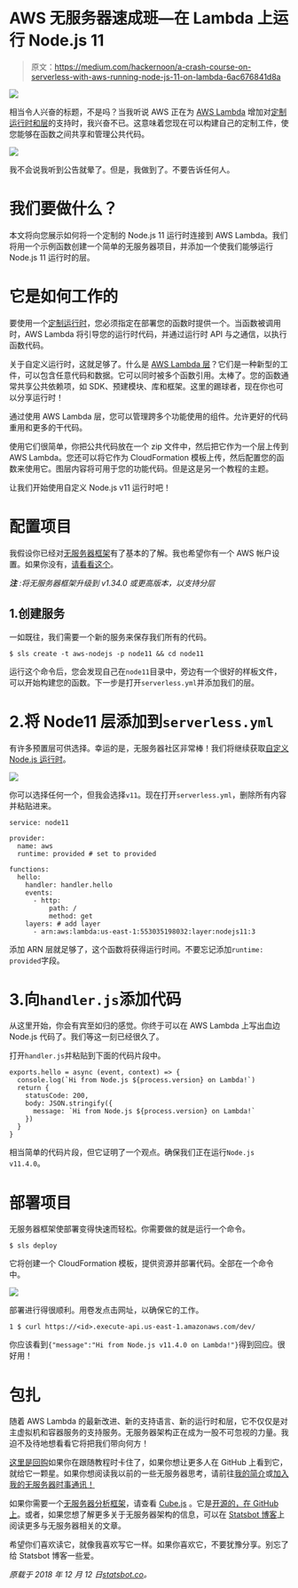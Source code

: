 # AWS 无服务器速成班—在 Lambda 上运行 Node.js 11

> 原文：<https://medium.com/hackernoon/a-crash-course-on-serverless-with-aws-running-node-js-11-on-lambda-6ac676841d8a>

![](img/9af8284e7795fd96c4c282a555e81118.png)

相当令人兴奋的标题，不是吗？当我听说 AWS 正在为 [AWS Lambda](https://aws.amazon.com/lambda/) 增加对[定制运行时和层](https://aws.amazon.com/about-aws/whats-new/2018/11/aws-lambda-now-supports-custom-runtimes-and-layers/)的支持时，我兴奋不已。这意味着您现在可以构建自己的定制工件，使您能够在函数之间共享和管理公共代码。

![](img/03d16dd056bd8adf4783f161e5f19b81.png)

我不会说我听到公告就晕了。但是，我做到了。不要告诉任何人。

# 我们要做什么？

本文将向您展示如何将一个定制的 Node.js 11 运行时连接到 AWS Lambda。我们将用一个示例函数创建一个简单的无服务器项目，并添加一个使我们能够运行 Node.js 11 运行时的层。

# 它是如何工作的

要使用一个[定制运行时](https://docs.aws.amazon.com/lambda/latest/dg/runtimes-custom.html)，您必须指定在部署您的函数时提供一个。当函数被调用时，AWS Lambda 将引导您的运行时代码，并通过运行时 API 与之通信，以执行函数代码。

关于自定义运行时，这就足够了。什么是 [AWS Lambda 层](https://docs.aws.amazon.com/lambda/latest/dg/configuration-layers.html)？它们是一种新型的工件，可以包含任意代码和数据。它可以同时被多个函数引用。太棒了。您的函数通常共享公共依赖项，如 SDK、预建模块、库和框架。这里的踢球者，现在你也可以分享运行时！

通过使用 AWS Lambda 层，您可以管理跨多个功能使用的组件。允许更好的代码重用和更多的干代码。

使用它们很简单，你把公共代码放在一个 zip 文件中，然后把它作为一个层上传到 AWS Lambda。您还可以将它作为 CloudFormation 模板上传，然后配置您的函数来使用它。图层内容将可用于您的功能代码。但是这是另一个教程的主题。

让我们开始使用自定义 Node.js v11 运行时吧！

# 配置项目

我假设你已经对[无服务器框架](https://serverless.com/framework/)有了基本的了解。我也希望你有一个 AWS 帐户设置。如果你没有，[请看看这个](https://hackernoon.com/a-crash-course-on-serverless-with-node-js-632b37d58b44)。

***注*** *:将无服务器框架升级到 v1.34.0 或更高版本，以支持分层*

## 1.创建服务

一如既往，我们需要一个新的服务来保存我们所有的代码。

```
$ sls create -t aws-nodejs -p node11 && cd node11
```

运行这个命令后，您会发现自己在`node11`目录中，旁边有一个很好的样板文件，可以开始构建您的函数。下一步是打开`serverless.yml`并添加我们的层。

# 2.将 Node11 层添加到`serverless.yml`

有许多预置层可供选择。幸运的是，无服务器社区非常棒！我们将继续获取[自定义 Node.js 运行时](https://github.com/lambci/node-custom-lambda)。

![](img/2dc9162edd3e4f02b50a60e9d597f662.png)

你可以选择任何一个，但我会选择`v11`。现在打开`serverless.yml`，删除所有内容并粘贴进来。

```
service: node11

provider:
  name: aws
  runtime: provided # set to provided

functions:
  hello:
    handler: handler.hello
    events:
      - http:
          path: /
          method: get
    layers: # add layer
      - arn:aws:lambda:us-east-1:553035198032:layer:nodejs11:3
```

添加 ARN 层就足够了，这个函数将获得运行时间。不要忘记添加`runtime: provided`字段。

# 3.向`handler.js`添加代码

从这里开始，你会有宾至如归的感觉。你终于可以在 AWS Lambda 上写出血边 Node.js 代码了。我们等这一刻已经很久了。

打开`handler.js`并粘贴到下面的代码片段中。

```
exports.hello = async (event, context) => {
  console.log(`Hi from Node.js ${process.version} on Lambda!`)
  return {
    statusCode: 200,
    body: JSON.stringify({ 
      message: `Hi from Node.js ${process.version} on Lambda!` 
    })
  }
}
```

相当简单的代码片段，但它证明了一个观点。确保我们正在运行`Node.js v11.4.0`。

# 部署项目

无服务器框架使部署变得快速而轻松。你需要做的就是运行一个命令。

```
$ sls deploy
```

它将创建一个 CloudFormation 模板，提供资源并部署代码。全部在一个命令中。

![](img/3e2cdc238048e37bc18179c0d6fe86c4.png)

部署进行得很顺利。用卷发点击网址，以确保它的工作。

```
1 $ curl https://<id>.execute-api.us-east-1.amazonaws.com/dev/
```

你应该看到`{"message":"Hi from Node.js v11.4.0 on Lambda!"}`得到回应。很好用！

# 包扎

随着 AWS Lambda 的最新改进、新的支持语言、新的运行时和层，它不仅仅是对主虚拟机和容器服务的支持服务。无服务器架构正在成为一股不可忽视的力量。我迫不及待地想看看它将把我们带向何方！

[这里是回购](https://github.com/adnanrahic/sls-node11)如果你在跟随教程时卡住了，如果你想让更多人在 GitHub 上看到它，就给它一颗星。如果你想阅读我以前的一些无服务器思考，请前往[我的简介](https://dev.to/adnanrahic)或[加入我的无服务器时事通讯！](https://upscri.be/b6f3d5/)

如果你需要一个[无服务器分析框架](https://statsbot.co/cubejs/)，请查看 [Cube.js](https://statsbot.co/sign-up?cubejs=true) 。它是[开源的，在 GitHub 上](https://github.com/statsbotco/cubejs-client)。或者，如果您想了解更多关于无服务器架构的信息，可以在 [Statsbot 博客](https://statsbot.co/blog/)上阅读更多与无服务器相关的文章。

希望你们喜欢读它，就像我喜欢写它一样。如果你喜欢它，不要犹豫分享。别忘了给 Statsbot 博客一些爱。

*原载于 2018 年 12 月 12 日*[*statsbot.co*](https://statsbot.co/blog/a-crash-course-on-serverless-with-aws-running-node11-on-lambda/)*。*